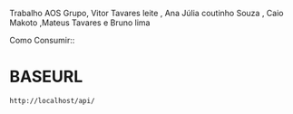 Trabalho AOS Grupo, Vitor Tavares leite , Ana Júlia coutinho Souza , Caio Makoto ,Mateus Tavares e Bruno lima 

Como Consumir:: 
# BASEURL
  `http://localhost/api/`

